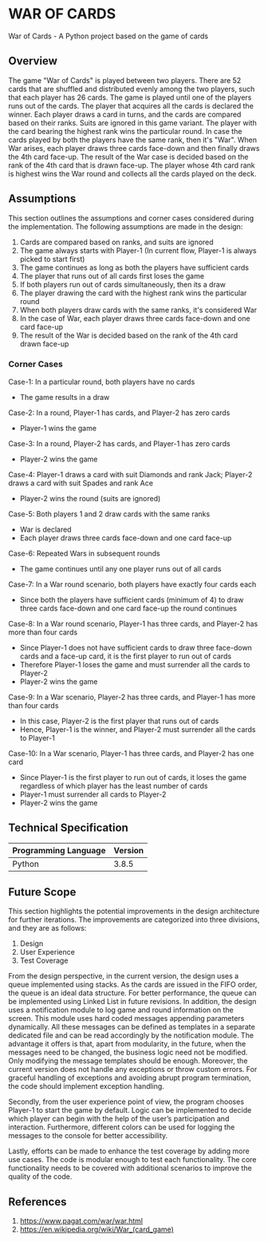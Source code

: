 
# WAR OF CARDS

War of Cards - A Python project based on the game of cards

## Overview

The game "War of Cards" is played between two players. There are 52 cards that are shuffled and distributed evenly among the two players, such that each player has 26 cards. The game is played until one of the players runs out of the cards. The player that acquires all the cards is declared the winner. Each player draws a card in turns, and the cards are compared based on their ranks. Suits are ignored in this game variant. The player with the card bearing the highest rank wins the particular round. In case the cards played by both the players have the same rank, then it's "War". When War arises, each player draws three cards face-down and then finally draws the 4th card face-up. The result of the War case is decided based on the rank of the 4th card that is drawn face-up. The player whose 4th card rank is highest wins the War round and collects all the cards played on the deck. 

## Assumptions

This section outlines the assumptions and corner cases considered during the implementation. The following assumptions are made in the design:

1. Cards are compared based on ranks, and suits are ignored
2. The game always starts with Player-1 (In current flow, Player-1 is always picked to start first)
3. The game continues as long as both the players have sufficient cards
4. The player that runs out of all cards first loses the game
5. If both players run out of cards simultaneously, then its a draw
6. The player drawing the card with the highest rank wins the particular round
7. When both players draw cards with the same ranks, it's considered War
8. In the case of War, each player draws three cards face-down and one card face-up
9. The result of the War is decided based on the rank of the 4th card drawn face-up

### Corner Cases

Case-1: In a particular round, both players have no cards
- The game results in a draw

Case-2: In a round, Player-1 has cards, and Player-2 has zero cards
- Player-1 wins the game

Case-3: In a round, Player-2 has cards, and Player-1 has zero cards
- Player-2 wins  the game

Case-4: Player-1 draws a card with suit Diamonds and rank Jack; Player-2 draws a card with suit Spades and rank Ace
- Player-2 wins the round (suits are ignored)

Case-5: Both players 1 and 2 draw cards with the same ranks
- War is declared
- Each player draws three cards face-down and one card face-up

Case-6: Repeated Wars in subsequent rounds
- The game continues until any one player runs out of all cards

Case-7: In a War round scenario, both players have exactly four cards each
- Since both the players have sufficient cards (minimum of 4) to draw three cards face-down and one card face-up the round continues

Case-8: In a War round scenario, Player-1 has three cards, and Player-2 has more than four cards
- Since Player-1 does not have sufficient cards to draw three face-down cards and a face-up card, it is the first player to run out of cards
- Therefore Player-1 loses the game and must surrender all the cards to Player-2
- Player-2 wins the game

Case-9: In a War scenario, Player-2 has three cards, and Player-1 has more than four cards
- In this case, Player-2 is the first player that runs out of cards
- Hence, Player-1 is the winner, and Player-2 must surrender all the cards to Player-1

Case-10: In a War scenario,  Player-1 has three cards, and Player-2 has one card
- Since Player-1 is the first player to run out of cards, it loses the game regardless of which player has the least number of cards
- Player-1 must surrender all cards to Player-2
- Player-2 wins the game

## Technical Specification

| Programming Language | Version |
| ------ | ------ |
| Python | 3.8.5 |


## Future Scope

This section highlights the potential improvements in the design architecture for further iterations. The improvements are categorized into three divisions, and they are as follows:
1. Design
2. User Experience
3. Test Coverage

From the design perspective, in the current version, the design uses a queue implemented using stacks. As the cards are issued in the FIFO order, the queue is an ideal data structure. For better performance, the queue can be implemented using Linked List in future revisions. In addition, the design uses a notification module to log game and round information on the screen. This module uses hard coded messages appending parameters dynamically. All these messages can be defined as templates in a separate dedicated file and can be read accordingly by the notification module. The advantage it offers is that, apart from modularity, in the future, when the messages need to be changed, the business logic need not be modified. Only modifying the message templates should be enough. Moreover, the current version does not handle any exceptions or throw custom errors. For graceful handling of exceptions and avoiding abrupt program termination, the code should implement exception handling.

Secondly, from the user experience point of view, the program chooses Player-1 to start the game by default. Logic can be implemented to decide which player can begin with the help of the user’s participation and interaction. Furthermore, different colors can be used for logging the messages to the console for better accessibility.   

Lastly, efforts can be made to enhance the test coverage by adding more use cases. The code is modular enough to test each functionality. The core functionality needs to be covered with additional scenarios to improve the quality of the code. 

## References

1. https://www.pagat.com/war/war.html
2. https://en.wikipedia.org/wiki/War_(card_game)


